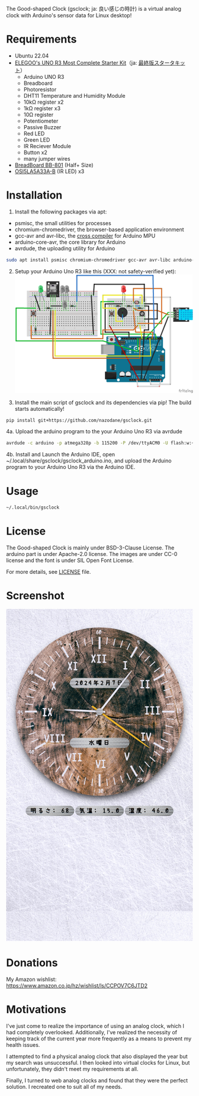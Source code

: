 The Good-shaped Clock (gsclock; ja: 良い感じの時計) is a virtual analog clock with Arduino's sensor data for Linux desktop!

Requirements
============
* Ubuntu 22.04
* [ELEGOO's UNO R3 Most Complete Starter Kit](https://www.elegoo.com/en-jp/products/elegoo-uno-most-complete-starter-kit)（ja: [最終版スタータキット](https://www.amazon.co.jp/dp/B06Y56JV64)）
  * Arduino UNO R3
  * Breadboard
  * Photoresistor
  * DHT11 Temperature and Humidity Module
  * 10kΩ register x2
  * 1kΩ register x3
  * 10Ω register
  * Potentiometer
  * Passive Buzzer
  * Red LED
  * Green LED
  * IR Reciever Module
  * Button x2
  * many jumper wires
* [BreadBoard BB-801](https://akizukidenshi.com/catalog/g/g105294/) (Half+ Size)
* [OSI5LA5A33A-B](https://akizukidenshi.com/catalog/g/g113204/) (IR LED) x3

Installation
============
1. Install the following packages via apt:
* psmisc, the small utilities for processes
* chromium-chromedriver, the browser-based application environment
* gcc-avr and avr-libc, the [cross compiler](https://en.wikipedia.org/wiki/Cross_compiler) for Arduino MPU
* arduino-core-avr, the core library for Arduino
* avrdude, the uploading utility for Arduino
```bash
sudo apt install psmisc chromium-chromedriver gcc-avr avr-libc arduino-core-avr avrdude
```

2. Setup your Arduino Uno R3 like this (XXX: not safety-verified yet):
![Arduino Setup Image](gsclock_arduino_uno_sketch.png)

3. Install the main script of gsclock and its dependencies via pip! The build starts automatically!
```bash
pip install git+https://github.com/nazodane/gsclock.git
```

4a. Upload the arduino program to the your Arduino Uno R3 via avrdude
```bash
avrdude -c arduino -p atmega328p -b 115200 -P /dev/ttyACM0 -U flash:w:~/.local/share/gsclock/gsclock_arduino.hex
```

4b. Install and Launch the Arduino IDE, open ~/.local/share/gsclock/gsclock_arduino.ino, and upload the Arduino program to your Arduino Uno R3 via the Arduino IDE.


Usage
=====
```bash
~/.local/bin/gsclock
```

License
=======
The Good-shaped Clock is mainly under BSD-3-Clause License. The arduino part is under Apache-2.0 license. The images are under CC-0 license and the font is under SIL Open Font License.

For more details, see [LICENSE](LICENSE) file.

Screenshot
==========
![Good-shaped Clock Screenshot Image](gslock.png)

Donations
=========
My Amazon wishlist: https://www.amazon.co.jp/hz/wishlist/ls/CCPOV7C6JTD2

Motivations
===========
I've just come to realize the importance of using an analog clock, which I had completely overlooked. Additionally, I've realized the necessity of keeping track of the current year more frequently as a means to prevent my health issues.

I attempted to find a physical analog clock that also displayed the year but my search was unsuccessful. I then looked into virtual clocks for Linux, but unfortunately, they didn't meet my requirements at all.

Finally, I turned to web analog clocks and found that they were the perfect solution. I recreated one to suit all of my needs.
